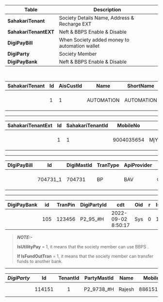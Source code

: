 | Table | Description |
| ----- | ----------- |
| **SahakariTenant** | Society Details Name, Address & Recharge EXT |
| **SahakariTenantEXT** | Neft & BBPS Enable & Disable |
| **DigiPayBill** | When Society added money to automation wallet |
| **DigiParty** | Society Member |
| **DigiPayBank** | Neft & BBPS Enable & Disable |

<br/>



| **SahakariTenant** | **Id** | **AisCustId** | **Name** | **ShortName** | **IconHtml** | **R** | **T** | **Address** | **CreditLimit** | **uid** | **cdt** | **Contact** | **Mid** | **IsPaymentBank** |
| -------------- | --- | --------- | ---- | --------- | -------- | --- | --- | ------- | ----------- | --- | --- | ------- | --- | ------------- |
|  | 1 | 1 | AUTOMATION | AUTOMATION |  | 0 | 0 | BENGALURU | 500 | shilpahere26@outlook.com | 2019-07-24 7:45:07 | AUTOMATION | NULL | 1 |

***

| **SahakariTenantExt** | **Id** | **SahakariTenantId** | **MobileNo** | **Urn** | **CompId** | **ECode** | **BankId** | **cdt** | **R** | **T** | **IsUtilityPay** | **IsCardIntegration** | **IsFundOutTran** |  |  |  |  |  |
| ----------------- | --- | ---------------- | -------- | --- | ------ | ----- | ------ | --- | --- | --- | ------------ | ----------------- | ------------- | --- | --- | --- | --- | --- |
|  | 1 | 1 | 9004035654 | MjYxOF8xMfMjAwNjdfMjAyMw=== | 115625 | NARA | 1814019 | 2022-06-21 15:52:10 | 0 | 0 | 1 | 0 | 1 |  |  |  |  |  |

***

| **DIgiPayBill** | **Id** | **DigiMastId** | **TranType** | **ApiProvider** | **ExtAgentCode** | **DigiOrgId** | **PartymastID** | **Acsubid** | **UserName** | **DigiBillerId** | **APiConsumerNo** | **APIRequestID** | **ApiTranRefId** | **DigiBillBenId** | **Deposit** | **Withdraw** | **CDt** | **R** |
| ----------- | --- | ---------- | -------- | ----------- | ------------ | --------- | ----------- | ------- | -------- | ------------ | ------------- | ------------ | ------------ | ------------- | ------- | -------- | --- | --- |
|  | 704731\_1 | 704731 | BP | BAV | CC01CV74AGTU00000005 | 1 | P2\_1850\_#H | A\_1959\_#H | 9663027279 | BILAVJIO000001 | Mobile Number | YDVNGJNZ3OKEOUPY3I5AXO64C1J41861450 | NULL | NULL | 0 | 149 | 2024-07-04 9:21:08 | 0 |

***

| **DigiPayBank** | **id** | **TranPin** | **DigiPartyId** | **cdt** | **Oid** | **r** | **IsUtilityPay** | **IsFundOutTran** |
| ----------- | --- | ------- | ----------- | --- | --- | --- | ------------ | ------------- |
|  | 105 | 123456 | P2\_95\_#H | 2022-09-02 8:50:17 | Sys | 0 | 1 | 1 |

> ***NOTE:-***
> 
> **IsUtilityPay** = 1, it means that the society member can use BBPS .
> 
> **If IsFundOutTran** = 1, it means that the society member can transfer funds to another bank.

***

| ***DigiParty*** | **Id** | **TenantId** | **PartyMastId** | **Name** | **MobileNo** | **Email** | **R** | **T** | **OID** | **UN** | **UCID** | **UC** | **CDt** | **EDt** | **MId** | **PartyActid** | **PartyNo** | **Sdid** | **DigiOrgid** |
| --------- | :---: | :------: | :---------: | :---: | :------: | :---: | :---: | :---: | :---: | :---: | :---: | :---: | :---: | :---: | :---: | :--------: | :-----: | :---: | :-------: |
|  | 114151 | 1 | P2\_9738\_#H | Rajesh | 8861513123 | NULL | 0 | 0 | #ADMIN | admin | A | A | 2021-09-03 06:44:23.790 | 2021-09-03 00:14:22.000 | 11 | NULL | 00001003182 | 1 | 1 |
